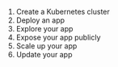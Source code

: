 
1. Create a Kubernetes cluster  
2. Deploy an app  
3. Explore your app  
4. Expose your app publicly  
5. Scale up your app  
6. Update your app  
